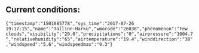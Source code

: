 ## Current conditions: 
 ``` {"timestamp":"1501085778","sys_time":"2017-07-26 19:17:15","name":"Tallinn-Harku","wmocode":"26038","phenomenon":"Few clouds","visibility":"20.0","precipitations":"0","airpressure":"1004.7","relativehumidity":"65","airtemperature":"19.4","winddirection":"38","windspeed":"5.6","windspeedmax":"9.3"} ```
